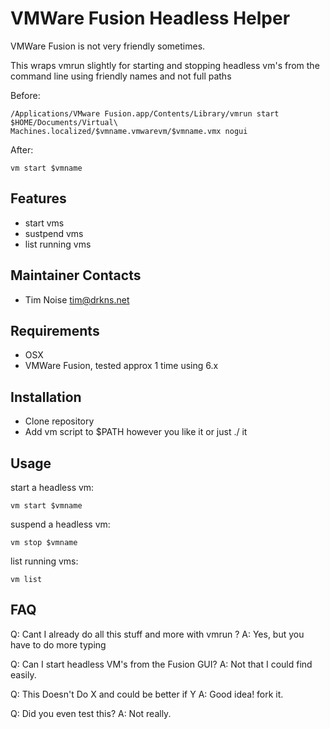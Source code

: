 # VMWare Fusion Headless Helper

VMWare Fusion is not very friendly sometimes.

This wraps vmrun slightly for starting and stopping headless vm's from the command line using friendly names and not full paths

Before:
```
/Applications/VMware Fusion.app/Contents/Library/vmrun start $HOME/Documents/Virtual\ Machines.localized/$vmname.vmwarevm/$vmname.vmx nogui
```

After:
```
vm start $vmname
```

## Features
- start vms
- sustpend vms
- list running vms

## Maintainer Contacts

* Tim Noise <tim@drkns.net>

## Requirements

- OSX
- VMWare Fusion, tested approx 1 time using 6.x

## Installation

* Clone repository
* Add vm script to $PATH however you like it or just ./ it

## Usage

start a headless vm:
```
vm start $vmname
```

suspend a headless vm:
```
vm stop $vmname
```

list running vms:
```
vm list
```

## FAQ
Q: Cant I already do all this stuff and more with vmrun ?
A: Yes, but you have to do more typing

Q: Can I start headless VM's from the Fusion GUI?
A: Not that I could find easily.

Q: This Doesn't Do X and could be better if Y
A: Good idea! fork it.

Q: Did you even test this?
A: Not really.